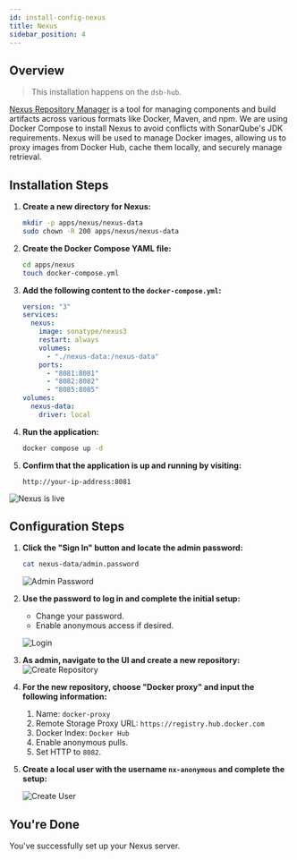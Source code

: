 ```yaml
---
id: install-config-nexus
title: Nexus
sidebar_position: 4
---
```


## Overview

> This installation happens on the `dsb-hub`.

[Nexus Repository Manager](https://www.sonatype.com/products/sonatype-nexus-oss) is a tool for managing components and build artifacts across various formats like Docker, Maven, and npm. We are using Docker Compose to install Nexus to avoid conflicts with SonarQube's JDK requirements. Nexus will be used to manage Docker images, allowing us to proxy images from Docker Hub, cache them locally, and securely manage retrieval.

## Installation Steps

1. **Create a new directory for Nexus:**

   ```bash
   mkdir -p apps/nexus/nexus-data
   sudo chown -R 200 apps/nexus/nexus-data
   ```

2. **Create the Docker Compose YAML file:**

   ```bash
   cd apps/nexus
   touch docker-compose.yml
   ```

3. **Add the following content to the `docker-compose.yml`:**

   ```yaml
   version: "3"
   services:
     nexus:
       image: sonatype/nexus3
       restart: always
       volumes:
         - "./nexus-data:/nexus-data"
       ports:
         - "8081:8081"
         - "8082:8082"
         - "8085:8085"
   volumes:
     nexus-data:
       driver: local
   ```

4. **Run the application:**

   ```bash
   docker compose up -d
   ```

5. **Confirm that the application is up and running by visiting:**

   ```text
   http://your-ip-address:8081
   ```

![Nexus is live](/img/projects/devsecops-home-lab/installation-and-configuration/nexus-initial-view.png)

## Configuration Steps

1. **Click the "Sign In" button and locate the admin password:**

   ```bash
   cat nexus-data/admin.password
   ```

   ![Admin Password](/img/projects/devsecops-home-lab/installation-and-configuration/nexus-found-admin-pw.png)

2. **Use the password to log in and complete the initial setup:**
   - Change your password.
   - Enable anonymous access if desired.

   ![Login](/img/projects/devsecops-home-lab/installation-and-configuration/nexus-change-admin-pw.png)

3. **As admin, navigate to the UI and create a new repository:**
   ![Create Repository](/img/projects/devsecops-home-lab/installation-and-configuration/nexus-create-repository.png)

4. **For the new repository, choose "Docker proxy" and input the following information:**
   1. Name: `docker-proxy`
   2. Remote Storage Proxy URL: `https://registry.hub.docker.com`
   3. Docker Index: `Docker Hub`
   4. Enable anonymous pulls.
   5. Set HTTP to `8082`.

5. **Create a local user with the username `nx-anonymous` and complete the setup:**

   ![Create User](/img/projects/devsecops-home-lab/installation-and-configuration/nexus-create-user.png)

## You're Done

You've successfully set up your Nexus server.
